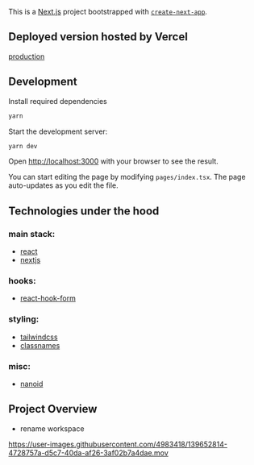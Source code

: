 This is a [Next.js](https://nextjs.org/) project bootstrapped with [`create-next-app`](https://github.com/vercel/next.js/tree/canary/packages/create-next-app).

## Deployed version hosted by Vercel

[production](https://zionodes-test-project-6h3z2hmr4-gugfug-team.vercel.app)

## Development

Install required dependencies

```bash
yarn
```

Start the development server:

```bash
yarn dev
```

Open [http://localhost:3000](http://localhost:3000) with your browser to see the result.

You can start editing the page by modifying `pages/index.tsx`. The page auto-updates as you edit the file.

## Technologies under the hood

### main stack:

- [react](https://reactjs.org)
- [nextjs](https://nextjs.org)

### hooks:

- [react-hook-form](https://react-hook-form.com)

### styling:

- [tailwindcss](https://tailwindcss.com)
- [classnames](https://www.npmjs.com/package/classnames)

### misc:

- [nanoid](https://github.com/ai/nanoid)

## Project Overview
- rename workspace

https://user-images.githubusercontent.com/4983418/139652814-4728757a-d5c7-40da-af26-3af02b7a4dae.mov



